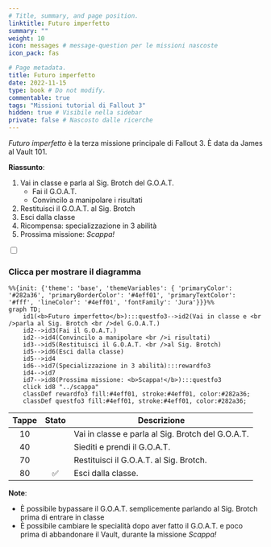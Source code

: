 ```yaml
---
# Title, summary, and page position.
linktitle: Futuro imperfetto
summary: ""
weight: 10
icon: messages # message-question per le missioni nascoste
icon_pack: fas

# Page metadata.
title: Futuro imperfetto
date: 2022-11-15
type: book # Do not modify.
commentable: true
tags: "Missioni tutorial di Fallout 3"
hidden: true # Visibile nella sidebar
private: false # Nascosto dalle ricerche
---
```


<div class="fo3">

*Futuro imperfetto* è la terza missione principale di Fallout 3. È data da James al Vault 101.

**Riassunto**:
1. Vai in classe e parla al Sig. Brotch del G.O.A.T.
   - Fai il G.O.A.T.
   - Convincilo a manipolare i risultati
2. Restituisci il G.O.A.T. al Sig. Brotch
3. Esci dalla classe
4. Ricompensa: specializzazione in 3 abilità
5. Prossima missione: *Scappa!*


<section class="chart-collapse">
<input type="checkbox" name="collapse2" id="handle2">
<h3 class="handle">
<label for="handle2">Clicca per mostrare il diagramma</label>
</h3>
<div class="content">

```mermaid
%%{init: {'theme': 'base', 'themeVariables': { 'primaryColor': '#282a36', 'primaryBorderColor': '#4eff01', 'primaryTextColor': '#fff', 'lineColor': '#4eff01', 'fontFamily': 'Jura'}}}%%
graph TD;
    id1(<b>Futuro imperfetto</b>):::questfo3-->id2(Vai in classe e <br />parla al Sig. Brotch <br />del G.O.A.T.)
    id2-->id3(Fai il G.O.A.T.)
    id2-->id4(Convincilo a manipolare <br />i risultati)
    id3-->id5(Restituisci il G.O.A.T. <br />al Sig. Brotch)
    id5-->id6(Esci dalla classe)
    id5-->id4
    id6-->id7(Specializzazione in 3 abilità):::rewardfo3  
    id4-->id7
    id7-->id8(Prossima missione: <b>Scappa!</b>):::questfo3
    click id8 "../scappa"
    classDef rewardfo3 fill:#4eff01, stroke:#4eff01, color:#282a36;
    classDef questfo3 fill:#4eff01, stroke:#4eff01, color:#282a36;
```

</div>
</section>

| Tappe | Stato              | Descrizione                                       |
| :---: | :----------------: | ------------------------------------------------- |
|  10   |                    | Vai in classe e parla al Sig. Brotch del G.O.A.T. |
|  40   |                    | Siediti e prendi il G.O.A.T.                      |
|  70   |                    | Restituisci il G.O.A.T. al Sig. Brotch.           |
|  80   | :white_check_mark: | Esci dalla classe.                                |


**Note**:
- È possibile bypassare il G.O.A.T. semplicemente parlando al Sig. Brotch prima di entrare in classe
- È possibile cambiare le specialità dopo aver fatto il G.O.A.T. e poco prima di abbandonare il Vault, durante la missione *Scappa!*


</div>